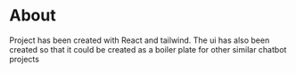 # About
Project has been created with React and tailwind. The ui has also been created so that it could be created as a boiler plate for other similar chatbot projects
